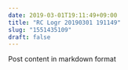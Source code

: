 ```yaml
---
date: 2019-03-01T19:11:49+09:00
title: "RC Logr 20190301 191149"
slug: "1551435109"
draft: false
---
```


Post content in markdown format
